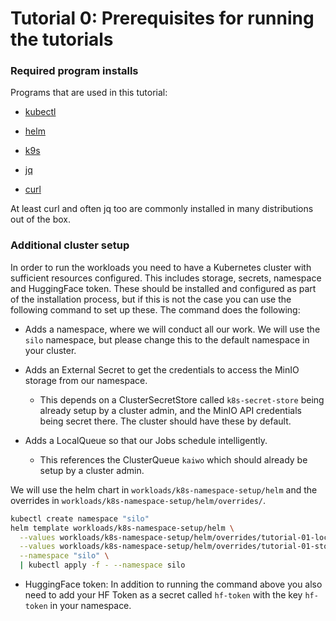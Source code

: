 # Tutorial 0: Prerequisites for running the tutorials

### Required program installs

Programs that are used in this tutorial:

* [kubectl](https://kubernetes.io/docs/tasks/tools/#kubectl)

* [helm](https://helm.sh/docs/intro/install/)

* [k9s](https://k9scli.io/topics/install/)

* [jq](https://jqlang.org/download/)

* [curl](https://everything.curl.dev/install/index.html)

At least curl and often jq too are commonly installed in many distributions out of the box.

### Additional cluster setup
In order to run the workloads you need to have a Kubernetes cluster with sufficient resources configured. This includes storage, secrets, namespace and HuggingFace token. These should be installed and configured as part of the installation process, but if this is not the case you can use the following command to set up these. The command does the following:

* Adds a namespace, where we will conduct all our work. We will use the `silo` namespace, but please change this to the default namespace in your cluster.

* Adds an External Secret to get the credentials to access the MinIO storage from our namespace.

    - This depends on a ClusterSecretStore called `k8s-secret-store` being already setup by a cluster admin, and the MinIO API credentials being secret there.
    The cluster should have these by default.

* Adds a LocalQueue so that our Jobs schedule intelligently.

    - This references the ClusterQueue `kaiwo` which should already be setup by a cluster admin.

We will use the helm chart in `workloads/k8s-namespace-setup/helm` and the overrides in `workloads/k8s-namespace-setup/helm/overrides/`.

```bash
kubectl create namespace "silo"
helm template workloads/k8s-namespace-setup/helm \
  --values workloads/k8s-namespace-setup/helm/overrides/tutorial-01-local-queue.yaml \
  --values workloads/k8s-namespace-setup/helm/overrides/tutorial-01-storage-access-external-secret.yaml \
  --namespace "silo" \
  | kubectl apply -f - --namespace silo
```

- HuggingFace token: In addition to running the command above you also need to add your HF Token as a secret called `hf-token` with the key `hf-token` in your namespace.